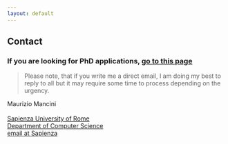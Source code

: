 ```yaml
---
layout: default
---
```


## Contact  <a name="contact"></a>


### If you are looking for PhD applications, [go to this page](workwithme)

>Please note, that if you write me a direct email, I am doing my best to reply to all but it may require some time to process depending on the urgency.

Maurizio Mancini <br/><br/>
[Sapienza University of Rome](https://www.uniroma1.it/en) <br/>
[Department of Computer Science](http://di.uniroma1.it) <br/>
[email at Sapienza](mailto:m.mancini@di.uniroma1.it)